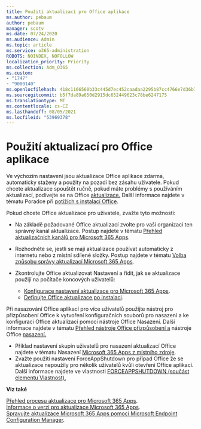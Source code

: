 ```yaml
---
title: Použití aktualizací pro Office aplikace
ms.author: pebaum
author: pebaum
manager: scotv
ms.date: 07/24/2020
ms.audience: Admin
ms.topic: article
ms.service: o365-administration
ROBOTS: NOINDEX, NOFOLLOW
localization_priority: Priority
ms.collection: Adm_O365
ms.custom:
- "1747"
- "9000140"
ms.openlocfilehash: 418c1166560b33c445d7ec452caadaa2295b87cc4766e7d36b7d711abb81a48e
ms.sourcegitcommit: b5f7da89a650d2915dc652449623c78be6247175
ms.translationtype: MT
ms.contentlocale: cs-CZ
ms.lasthandoff: 08/05/2021
ms.locfileid: "53969378"
---
```

# <a name="apply-updates-for-office-apps"></a>Použití aktualizací pro Office aplikace

Ve výchozím nastavení jsou aktualizace Office aplikace zdarma, automaticky staženy a použity na pozadí bez zásahu uživatele. Pokud chcete aktualizace spouštět ručně, pokud máte problémy s používáním aktualizací, podívejte se na Office [aktualizace.](https://support.office.com/article/install-office-updates-2ab296f3-7f03-43a2-8e50-46de917611c5) Další informace najdete v tématu Poradce při [potížích s instalací Office](https://support.microsoft.com/office/troubleshoot-installing-office-35ff2def-e0b2-4dac-9784-4cf212c1f6c2?ui=en-us&rs=en-us&ad=us#O365Plans=signinorgid).

Pokud chcete Office aktualizace pro uživatele, zvažte tyto možnosti:

- Na základě požadované Office aktualizací zvolte pro vaši organizaci ten správný kanál aktualizace. Postup najdete v tématu [Přehled aktualizačních kanálů pro Microsoft 365 Apps](https://docs.microsoft.com/deployoffice/overview-of-update-channels-for-office-365-proplus).

- Rozhodněte se, jestli se mají aktualizace používat automaticky z internetu nebo z místní sdílené složky. Postup najdete v tématu [Volba způsobu správy aktualizací Microsoft 365 Apps](https://docs.microsoft.com/deployoffice/choose-how-to-manage-updates-to-office-365-proplus).

- Zkontrolujte Office aktualizovat Nastavení a řídit, jak se aktualizace použijí na počítače koncových uživatelů:

    - [Konfigurace nastavení aktualizace pro Microsoft 365 Apps](https://docs.microsoft.com/deployoffice/configure-update-settings-for-office-365-proplus).
    - [Definujte Office aktualizace po instalaci](https://docs.microsoft.com/deployoffice/configuration-options-for-the-office-2016-deployment-tool#updates-element).

Při nasazování Office aplikací pro více uživatelů použijte nástroj pro přizpůsobení Office k vytvoření konfiguračních souborů pro nasazení a ke konfiguraci Office aktualizací pomocí nástroje Office Nasazení. Další informace najdete v tématu [Přehled nástroje Office přizpůsobení a](https://docs.microsoft.com/DeployOffice/overview-of-the-office-customization-tool-for-click-to-run) nástroje Office [nasazení.](https://go.microsoft.com/fwlink/p/?LinkID=626065)

- Příklad nastavení skupin uživatelů pro nasazení aktualizací Office najdete v tématu Nasazení [Microsoft 365 Apps z místního zdroje](https://docs.microsoft.com/deployoffice/deploy-office-365-proplus-from-a-local-source).
-   Zvažte použití nastavení ForceAppShutdown pro případ Office že se aktualizace nepoužily pro několik uživatelů kvůli otevření Office aplikací. Další informace najdete ve vlastnosti [FORCEAPPSHUTDOWN (součást elementu Vlastnost).](https://docs.microsoft.com/deployoffice/configuration-options-for-the-office-2016-deployment-tool#forceappshutdown-property-part-of-property-element) 

**Viz také**

[Přehled procesu aktualizace pro Microsoft 365 Apps](https://docs.microsoft.com/deployoffice/overview-of-the-update-process-for-office-365-proplus).  
[Informace o verzi pro aktualizace Microsoft 365 Apps](https://docs.microsoft.com/officeupdates/release-notes-office365-proplus).  
[Spravujte aktualizace Microsoft 365 Apps pomocí Microsoft Endpoint Configuration Manager](https://docs.microsoft.com/deployoffice/manage-updates-to-office-365-proplus-with-system-center-configuration-manager).  
